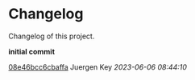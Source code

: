 # Changelog

Changelog of this project.


**initial commit**


[08e46bcc6cbaffa](https://github.com/<user>/<project>/commit/08e46bcc6cbaffa) Juergen Key *2023-06-06 08:44:10*


